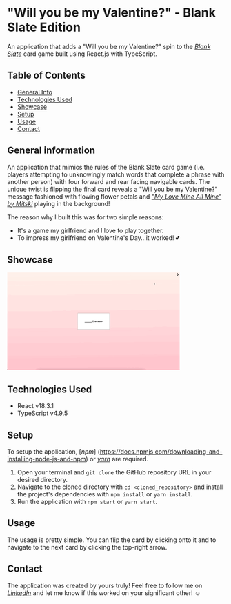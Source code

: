 # "Will you be my Valentine?" - Blank Slate Edition

An application that adds a "Will you be my Valentine?" spin to the [_Blank Slate_](https://theop.games/products/blank-slate-challenge?srsltid=AfmBOoofVi_J1ulslUaqVSaP3u2QElHsn-cFQ1h0CKzxXwbOVdQpLMtP) card game built using React.js with TypeScript.

## Table of Contents
* [General Info](#general-information)
* [Technologies Used](#technologies-used)
* [Showcase](#screenshots)
* [Setup](#setup)
* [Usage](#usage)
* [Contact](#contact)

## General information

An application that mimics the rules of the Blank Slate card game (i.e. players attempting to unknowingly match words that complete a phrase with another person) with four forward and rear facing navigable cards. The unique twist is flipping the final card reveals a "Will you be my Valentine?" message fashioned with flowing flower petals and [_"My Love Mine All Mine" by Mitski_](https://www.youtube.com/watch?v=CwGbMYLjIpQ) playing in the background! 

The reason why I built this was for two simple reasons:
* It's a game my girlfriend and I love to play together.
* To impress my girlfriend on Valentine's Day...it worked! :two_hearts:

## Showcase
![Example gif](./public/application_showcase.gif)

## Technologies Used

* React v18.3.1
* TypeScript v4.9.5

## Setup

To setup the application, [_npm_] (https://docs.npmjs.com/downloading-and-installing-node-js-and-npm) or [_yarn_](https://classic.yarnpkg.com/lang/en/docs/install/#mac-stable) are required.

1. Open your terminal and `git clone` the GitHub repository URL in your desired directory.
2. Navigate to the cloned directory with `cd <cloned_repository>` and install the project's dependencies with `npm install` or `yarn install`.
3. Run the application with `npm start` or `yarn start`.

## Usage

The usage is pretty simple. You can flip the card by clicking onto it and to navigate to the next card by clicking the top-right arrow.

## Contact

The application was created by yours truly! Feel free to follow me on [_LinkedIn_](https://www.linkedin.com/in/ahmed-gorashi-546447b5/) and let me know if this worked on your significant other! :relaxed:

